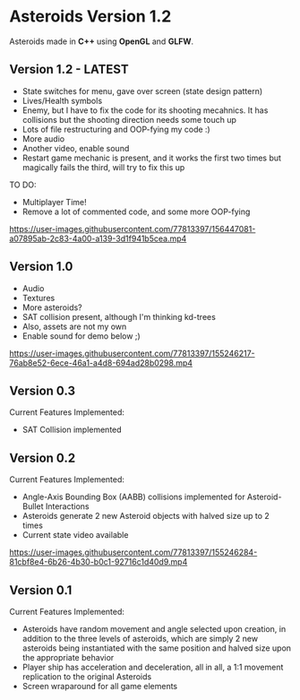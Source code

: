 # Asteroids Version 1.2

Asteroids made in **C++** using **OpenGL** and **GLFW**. 

## **Version 1.2** - LATEST
- State switches for menu, gave over screen (state design pattern)
- Lives/Health symbols
- Enemy, but I have to fix the code for its shooting mecahnics. It has collisions but the shooting direction needs some touch up
- Lots of file restructuring and OOP-fying my code :)
- More audio
- Another video, enable sound 
- Restart game mechanic is present, and it works the first two times but magically fails the third, will try to fix this up

TO DO:
- Multiplayer Time!
- Remove a lot of commented code, and some more OOP-fying

https://user-images.githubusercontent.com/77813397/156447081-a07895ab-2c83-4a00-a139-3d1f941b5cea.mp4



## Version 1.0

- Audio
- Textures
- More asteroids?
- SAT collision present, although I'm thinking kd-trees
- Also, assets are not my own
- Enable sound for demo below ;)

https://user-images.githubusercontent.com/77813397/155246217-76ab8e52-6ece-46a1-a4d8-694ad28b0298.mp4 


## Version 0.3
Current Features Implemented:
- SAT Collision implemented


## Version 0.2
Current Features Implemented:

- Angle-Axis Bounding Box (AABB) collisions implemented for Asteroid-Bullet Interactions
- Asteroids generate 2 new Asteroid objects with halved size up to 2 times 
- Current state video available 


https://user-images.githubusercontent.com/77813397/155246284-81cbf8e4-6b26-4b30-b0c1-92716c1d40d9.mp4




## Version 0.1

Current Features Implemented:
- Asteroids have random movement and angle selected upon creation, in addition to the three levels of asteroids, which are simply 2 new asteroids being instantiated with the same position and halved size upon the appropriate behavior
- Player ship has acceleration and deceleration, all in all, a 1:1 movement replication to the original Asteroids
- Screen wraparound for all game elements







